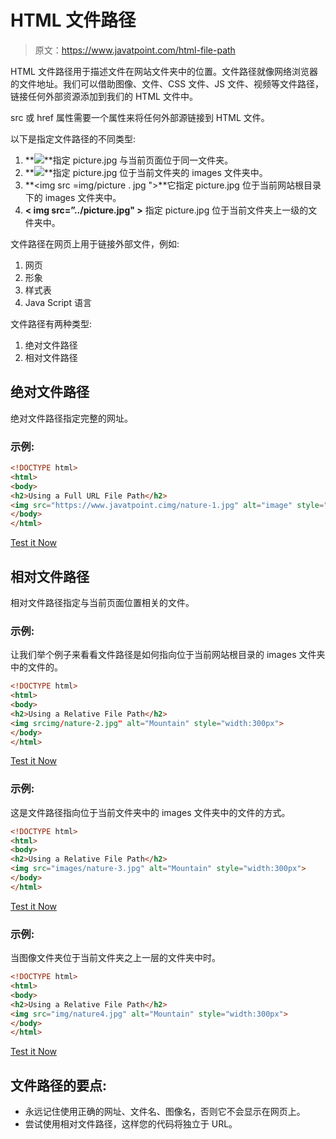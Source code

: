 # HTML 文件路径

> 原文：<https://www.javatpoint.com/html-file-path>

HTML 文件路径用于描述文件在网站文件夹中的位置。文件路径就像网络浏览器的文件地址。我们可以借助图像、文件、CSS 文件、JS 文件、视频等文件路径，链接任何外部资源添加到我们的 HTML 文件中。

src 或 href 属性需要一个属性来将任何外部源链接到 HTML 文件。

以下是指定文件路径的不同类型:

1.  **<img src = " picture . jpg ">**指定 picture.jpg 与当前页面位于同一文件夹。
2.  **<img src = " images/picture . jpg ">**指定 picture.jpg 位于当前文件夹的 images 文件夹中。
3.  **<img src =img/picture . jpg ">**它指定 picture.jpg 位于当前网站根目录下的 images 文件夹中。
4.  **< img src=”../picture.jpg" >** 指定 picture.jpg 位于当前文件夹上一级的文件夹中。

文件路径在网页上用于链接外部文件，例如:

1.  网页
2.  形象
3.  样式表
4.  Java Script 语言

文件路径有两种类型:

1.  绝对文件路径
2.  相对文件路径

## 绝对文件路径

绝对文件路径指定完整的网址。

### 示例:

```html
<!DOCTYPE html>
<html>
<body>
<h2>Using a Full URL File Path</h2>
<img src="https://www.javatpoint.cimg/nature-1.jpg" alt="image" style="width:300px">
</body>
</html>

```

[Test it Now](https://www.javatpoint.com/oprweb/test.jsp?filename=htmlfilepath)

## 相对文件路径

相对文件路径指定与当前页面位置相关的文件。

### 示例:

让我们举个例子来看看文件路径是如何指向位于当前网站根目录的 images 文件夹中的文件的。

```html
<!DOCTYPE html>
<html>
<body>
<h2>Using a Relative File Path</h2>
<img srcimg/nature-2.jpg" alt="Mountain" style="width:300px">
</body>
</html>

```

[Test it Now](https://www.javatpoint.com/oprweb/test.jsp?filename=htmlfilepath2)

### 示例:

这是文件路径指向位于当前文件夹中的 images 文件夹中的文件的方式。

```html
<!DOCTYPE html>
<html>
<body>
<h2>Using a Relative File Path</h2>
<img src="images/nature-3.jpg" alt="Mountain" style="width:300px">
</body>
</html>

```

[Test it Now](https://www.javatpoint.com/oprweb/test.jsp?filename=htmlfilepath3)

### 示例:

当图像文件夹位于当前文件夹之上一层的文件夹中时。

```html
<!DOCTYPE html>
<html>
<body>
<h2>Using a Relative File Path</h2>
<img src="img/nature4.jpg" alt="Mountain" style="width:300px">
</body>
</html>

```

[Test it Now](https://www.javatpoint.com/oprweb/test.jsp?filename=htmlfilepath4)

## 文件路径的要点:

*   永远记住使用正确的网址、文件名、图像名，否则它不会显示在网页上。
*   尝试使用相对文件路径，这样您的代码将独立于 URL。